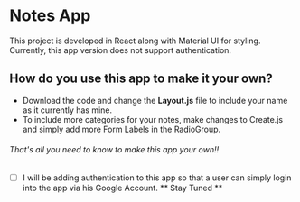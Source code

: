 # Notes App

This project is developed in React along with Material UI for styling. Currently, this app version does not support authentication.

## How do you use this app to make it your own?
- Download the code and change the **Layout.js** file to include your name as it currently has mine. 
- To include more categories for your notes, make changes to Create.js and simply add more Form Labels in the RadioGroup.

###### That's all you need to know to make this app your own!! 

- [ ] I will be adding authentication to this app so that a user can simply login into the app via his Google Account. ** Stay Tuned **
